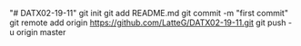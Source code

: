 "# DATX02-19-11"  git init git add README.md git commit -m "first commit" git remote add origin https://github.com/LatteG/DATX02-19-11.git git push -u origin master
